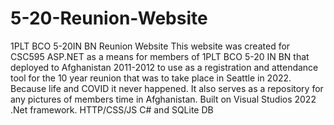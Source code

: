 # 5-20-Reunion-Website
1PLT BCO 5-20IN BN Reunion Website
This website was created for CSC595 ASP.NET as a means for members of 1PLT BCO 5-20 IN BN that deployed to Afghanistan 2011-2012 to use as a registration and attendance tool for the 10 year reunion that was to take place in Seattle in 2022. Because life and COVID it never happened. 
It also serves as a repository for any pictures of members time in Afghanistan.
Built on Visual Studios 2022 .Net framework.
HTTP/CSS/JS
C# and SQLite DB
